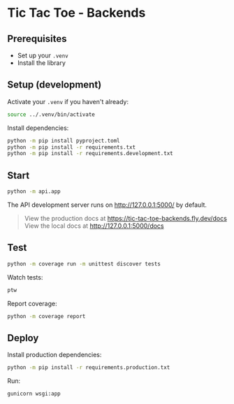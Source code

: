 # Tic Tac Toe - Backends

## Prerequisites

- Set up your `.venv`
- Install the library


## Setup (development)

Activate your `.venv` if you haven't already:

```bash
source ../.venv/bin/activate
```

Install dependencies:

```bash
python -m pip install pyproject.toml
python -m pip install -r requirements.txt
python -m pip install -r requirements.development.txt
```


## Start

```bash
python -m api.app
```

The API development server runs on http://127.0.0.1:5000/ by default.

> View the production docs at https://tic-tac-toe-backends.fly.dev/docs
> View the local docs at http://127.0.0.1:5000/docs

## Test

```bash
python -m coverage run -m unittest discover tests
```

Watch tests:
```bash
ptw
```

Report coverage:
```bash
python -m coverage report
```

## Deploy

Install production dependencies:

```bash
python -m pip install -r requirements.production.txt
```

Run:

```bash
gunicorn wsgi:app
```